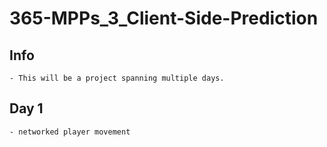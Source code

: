 # 365-MPPs_3_Client-Side-Prediction

## Info
    - This will be a project spanning multiple days.

## Day 1
    - networked player movement
